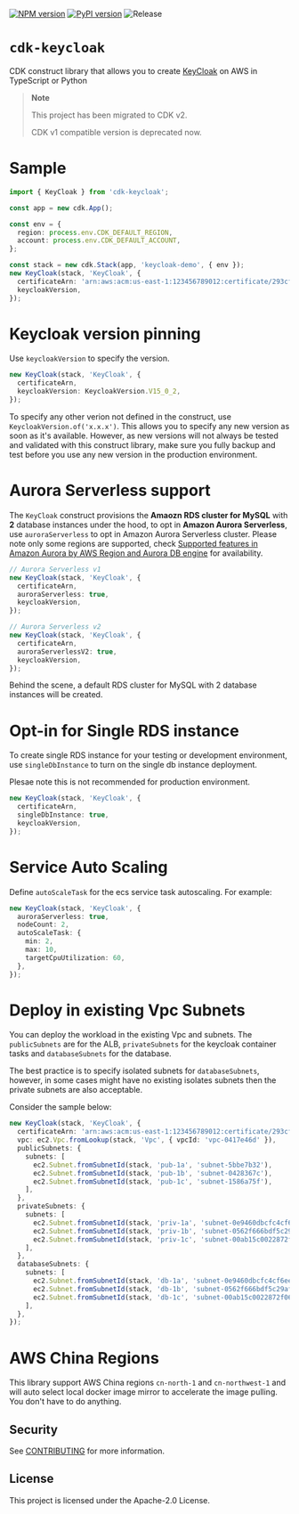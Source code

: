[![NPM version](https://badge.fury.io/js/cdk-keycloak.svg)](https://badge.fury.io/js/cdk-keycloak)
[![PyPI version](https://badge.fury.io/py/cdk-keycloak.svg)](https://badge.fury.io/py/cdk-keycloak)
![Release](https://github.com/aws-samples/cdk-keycloak/workflows/Release/badge.svg?branch=main)

# `cdk-keycloak`

CDK construct library that allows you to create [KeyCloak](https://www.keycloak.org/) on AWS in TypeScript or Python

> **Note**
> 
> This project has been migrated to CDK v2.
> 
> CDK v1 compatible version is deprecated now.

# Sample

```ts
import { KeyCloak } from 'cdk-keycloak';

const app = new cdk.App();

const env = {
  region: process.env.CDK_DEFAULT_REGION,
  account: process.env.CDK_DEFAULT_ACCOUNT,
};

const stack = new cdk.Stack(app, 'keycloak-demo', { env });
new KeyCloak(stack, 'KeyCloak', {
  certificateArn: 'arn:aws:acm:us-east-1:123456789012:certificate/293cf875-ca98-4c2e-a797-e1cf6df2553c',
  keycloakVersion,
});
```

# Keycloak version pinning

Use `keycloakVersion` to specify the version.

```ts
new KeyCloak(stack, 'KeyCloak', {
  certificateArn,
  keycloakVersion: KeycloakVersion.V15_0_2,
});
```

To specify any other verion not defined in the construct, use `KeycloakVersion.of('x.x.x')`. This allows you to specify any new version as soon as it's available. However, as new versions will not always be tested and validated with this construct library, make sure you fully backup and test before you use any new version in the production environment.


# Aurora Serverless support

The `KeyCloak` construct provisions the **Amaozn RDS cluster for MySQL** with **2** database instances under the hood, to opt in **Amazon Aurora Serverless**, use `auroraServerless` to opt in Amazon Aurora Serverless cluster. Please note only some regions are supported, check [Supported features in Amazon Aurora by AWS Region and Aurora DB engine](https://docs.aws.amazon.com/AmazonRDS/latest/AuroraUserGuide/Concepts.AuroraFeaturesRegionsDBEngines.grids.html) for availability.

```ts
// Aurora Serverless v1
new KeyCloak(stack, 'KeyCloak', {
  certificateArn,
  auroraServerless: true,
  keycloakVersion,
});

// Aurora Serverless v2
new KeyCloak(stack, 'KeyCloak', {
  certificateArn,
  auroraServerlessV2: true,
  keycloakVersion,
});
```

Behind the scene, a default RDS cluster for MySQL with 2 database instances will be created.

# Opt-in for Single RDS instance

To create single RDS instance for your testing or development environment, use `singleDbInstance` to turn on the
single db instance deployment.

Plesae note this is not recommended for production environment.

```ts
new KeyCloak(stack, 'KeyCloak', {
  certificateArn,
  singleDbInstance: true,
  keycloakVersion,
});

```

# Service Auto Scaling

Define `autoScaleTask` for the ecs service task autoscaling. For example:

```ts
new KeyCloak(stack, 'KeyCloak', {
  auroraServerless: true,
  nodeCount: 2,
  autoScaleTask: {
    min: 2,
    max: 10,
    targetCpuUtilization: 60,
  },
});

```

# Deploy in existing Vpc Subnets

You can deploy the workload in the existing Vpc and subnets. The `publicSubnets` are for the ALB, `privateSubnets` for the keycloak container tasks and `databaseSubnets` for the database.

The best practice is to specify isolated subnets for `databaseSubnets`, however, in some cases might have no existing isolates subnets then the private subnets are also acceptable.

Consider the sample below:

```ts
new KeyCloak(stack, 'KeyCloak', {
  certificateArn: 'arn:aws:acm:us-east-1:123456789012:certificate/293cf875-ca98-4c2e-a797-e1cf6df2553c',
  vpc: ec2.Vpc.fromLookup(stack, 'Vpc', { vpcId: 'vpc-0417e46d' }),
  publicSubnets: {
    subnets: [
      ec2.Subnet.fromSubnetId(stack, 'pub-1a', 'subnet-5bbe7b32'),
      ec2.Subnet.fromSubnetId(stack, 'pub-1b', 'subnet-0428367c'),
      ec2.Subnet.fromSubnetId(stack, 'pub-1c', 'subnet-1586a75f'),
    ],
  },
  privateSubnets: {
    subnets: [
      ec2.Subnet.fromSubnetId(stack, 'priv-1a', 'subnet-0e9460dbcfc4cf6ee'),
      ec2.Subnet.fromSubnetId(stack, 'priv-1b', 'subnet-0562f666bdf5c29af'),
      ec2.Subnet.fromSubnetId(stack, 'priv-1c', 'subnet-00ab15c0022872f06'),
    ],
  },
  databaseSubnets: {
    subnets: [
      ec2.Subnet.fromSubnetId(stack, 'db-1a', 'subnet-0e9460dbcfc4cf6ee'),
      ec2.Subnet.fromSubnetId(stack, 'db-1b', 'subnet-0562f666bdf5c29af'),
      ec2.Subnet.fromSubnetId(stack, 'db-1c', 'subnet-00ab15c0022872f06'),
    ],
  },
});
```

# AWS China Regions

This library support AWS China regions `cn-north-1` and `cn-northwest-1` and will auto select local docker image mirror to accelerate the image pulling. You don't have to do anything.

## Security

See [CONTRIBUTING](CONTRIBUTING.md#security-issue-notifications) for more information.

## License

This project is licensed under the Apache-2.0 License.
